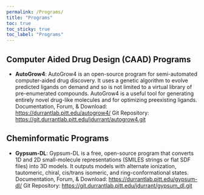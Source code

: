 ```yaml
---
permalink: /Programs/
title: "Programs"
toc: true
toc_sticky: true
toc_label: "Programs"
---
```


## Computer Aided Drug Design (CAAD) Programs

- **AutoGrow4**: AutoGrow4 is an open-source program for semi-automated computer-aided drug discovery. It uses a genetic algorithm to evolve predicted ligands on demand and so is not limited to a virtual library of pre-enumerated compounds. AutoGrow4 is a useful tool for generating entirely novel drug-like molecules and for optimizing preexisting ligands.
    Documentation, Forum, & Download: <https://durrantlab.pitt.edu/autogrow4/>
    Git Repository: <https://git.durrantlab.pitt.edu/jdurrant/autogrow4.git>

## Cheminformatic Programs

- **Gypsum-DL**: Gypsum-DL is a free, open-source program that converts 1D and 2D small-molecule representations (SMILES strings or flat SDF files) into 3D models. It outputs models with alternate ionization, tautomeric, chiral, cis/trans isomeric, and ring-conformational states.
    Documentation, Forum, & Download: <https://durrantlab.pitt.edu/gypsum-dl/>
    Git Repository: <https://git.durrantlab.pitt.edu/jdurrant/gypsum_dl.git>
